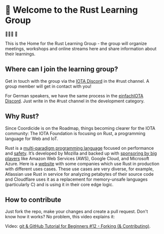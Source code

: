 # 👋 Welcome to the Rust Learning Group 
🦀🦀🦀 📖

This is the Home for the Rust Learning Group - the group will organize meetings, workshops and online streams here and share information about their learnings.   

## Where can I join the learning group?
Get in touch with the group via the [IOTA Discord](http://discord.iota.org) in the #rust channel. A group member will get in contact with you!

For German speakers, we have the same process in the [einfachIOTA Discord](https://discord.gg/WdfXseU). Just write in the #rust channel in the development category.


## Why Rust?
Since Coordicide is on the Roadmap, things becoming clearer for the IOTA community: The IOTA Foundation is focusing on Rust, a programming language for Web and IoT.

Rust is a [multi-paradigm programming language](https://en.wikipedia.org/wiki/Programming_language) focused on performance and [safety](https://en.wikipedia.org/wiki/Memory_safety). It’s developed by Mozilla and backed up with [sponsoring by big players](https://www.rust-lang.org/sponsors) like Amazon Web Services (AWS), Google Cloud, and Microsoft Azure. Here is a [website](https://www.rust-lang.org/production/users) with some companies which use Rust in production with different uses cases. These use cases are very diverse, for example, Atlassian use Rust in service for analyzing petabytes of their source code and Cloudflare uses it as a replacement for memory-unsafe languages (particularly C) and is using it in their core edge logic.


## How to contribute
Just fork the repo, make your changes and create a pull request. 
Don't know how it works? No problem, this video explains it:

Video: [git & GitHub Tutorial for Beginners #12 - Forking (& Contributing)](https://www.youtube.com/watch?v=HbSjyU2vf6Y).

